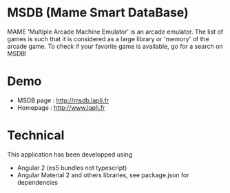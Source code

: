 # MSDB (Mame Smart DataBase)
MAME 'Multiple Arcade Machine Emulator' is an arcade emulator. The list of games is such that it is considered as a large library or 'memory' of the arcade game. To check if your favorite game is available, go for a search on MSDB!

# Demo
* MSDB page : http://msdb.lapli.fr
* Homepage : http://www.lapli.fr

# Technical
This application has been developped using
* Angular 2 (es5 bundles not typescript)
* Angular Material 2
and others libraries, see package.json for dependencies
